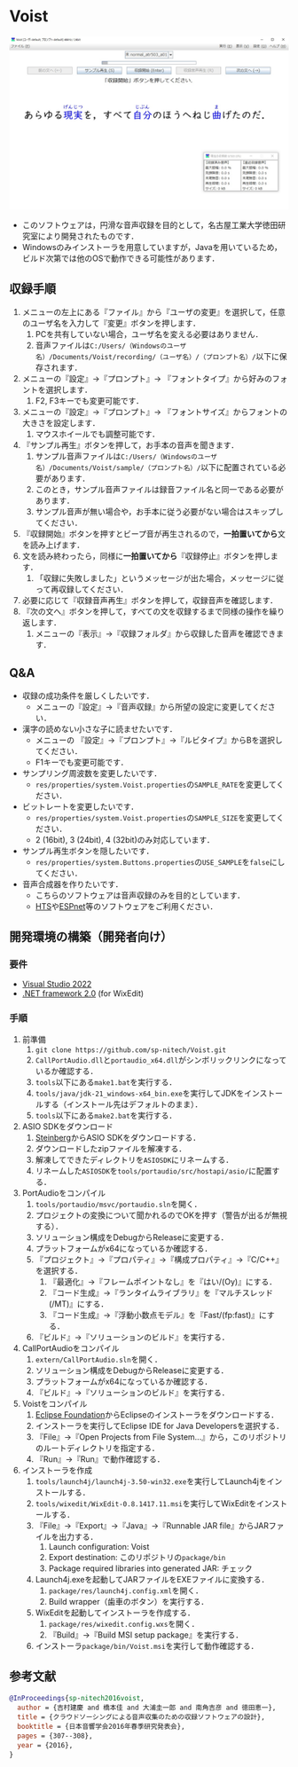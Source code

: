 # Voist

![screen](share/screen.jpg?raw=true)

- このソフトウェアは，円滑な音声収録を目的として，名古屋工業大学徳田研究室により開発されたものです．
- Windowsのみインストーラを用意していますが，Javaを用いているため，ビルド次第では他のOSで動作できる可能性があります．

## 収録手順
1. メニューの左上にある『ファイル』から『ユーザの変更』を選択して，任意のユーザ名を入力して『変更』ボタンを押します．
   1. PCを共有していない場合，ユーザ名を変える必要はありません．
   1. 音声ファイルは`C:/Users/（Windowsのユーザ名）/Documents/Voist/recording/（ユーザ名）/（プロンプト名）/`以下に保存されます．
1. メニューの『設定』→『プロンプト』→ 『フォントタイプ』から好みのフォントを選択します．
   1. F2, F3キーでも変更可能です．
1. メニューの『設定』→『プロンプト』→ 『フォントサイズ』からフォントの大きさを設定します．
   1. マウスホイールでも調整可能です．
1. 『サンプル再生』ボタンを押して，お手本の音声を聞きます．
   1. サンプル音声ファイルは`C:/Users/（Windowsのユーザ名）/Documents/Voist/sample/（プロンプト名）/`以下に配置されている必要があります．
   1. このとき，サンプル音声ファイルは録音ファイル名と同一である必要があります．
   1. サンプル音声が無い場合や，お手本に従う必要がない場合はスキップしてください．
1. 『収録開始』ボタンを押すとビープ音が再生されるので，**一拍置いてから**文を読み上げます．
1. 文を読み終わったら，同様に**一拍置いてから**『収録停止』ボタンを押します．
   1. 「収録に失敗しました」というメッセージが出た場合，メッセージに従って再収録してください．
1. 必要に応じて『収録音声再生』ボタンを押して，収録音声を確認します．
1. 『次の文へ』ボタンを押して，すべての文を収録するまで同様の操作を繰り返します．
   1. メニューの『表示』→『収録フォルダ』から収録した音声を確認できます．

## Q&A
- 収録の成功条件を厳しくしたいです．
  - メニューの『設定』→『音声収録』から所望の設定に変更してください．
- 漢字の読めない小さな子に読ませたいです．
  - メニューの 『設定』→『プロンプト』→『ルビタイプ』からBを選択してください．
  - F1キーでも変更可能です．
- サンプリング周波数を変更したいです．
  - `res/properties/system.Voist.properties`の`SAMPLE_RATE`を変更してください．
- ビットレートを変更したいです．
  - `res/properties/system.Voist.properties`の`SAMPLE_SIZE`を変更してください．
  - 2 (16bit), 3 (24bit), 4 (32bit)のみ対応しています．
- サンプル再生ボタンを隠したいです．
  - `res/properties/system.Buttons.properties`の`USE_SAMPLE`を`false`にしてください．
- 音声合成器を作りたいです．
  - こちらのソフトウェアは音声収録のみを目的としています．
  - [HTS](https://hts.sp.nitech.ac.jp/)や[ESPnet](https://github.com/espnet/espnet)等のソフトウェアをご利用ください．

## 開発環境の構築（開発者向け）

### 要件
- [Visual Studio 2022](https://visualstudio.microsoft.com/ja/vs/)
- [.NET framework 2.0](https://www.microsoft.com/ja-jp/download/details.aspx?id=25150) (for WixEdit)

### 手順
1. 前準備
   1. `git clone https://github.com/sp-nitech/Voist.git`
   1. `CallPortAudio.dll`と`portaudio_x64.dll`がシンボリックリンクになっているか確認する．
   1. `tools`以下にある`make1.bat`を実行する．
   1. `tools/java/jdk-21_windows-x64_bin.exe`を実行してJDKをインストールする（インストール先はデフォルトのまま）．
   1. `tools`以下にある`make2.bat`を実行する．
1. ASIO SDKをダウンロード
   1. [Steinberg](https://www.steinberg.net/developers/)からASIO SDKをダウンロードする．
   1. ダウンロードしたzipファイルを解凍する．
   1. 解凍してできたディレクトリを`ASIOSDK`にリネームする．
   1. リネームした`ASIOSDK`を`tools/portaudio/src/hostapi/asio/`に配置する．
1. PortAudioをコンパイル
   1. `tools/portaudio/msvc/portaudio.sln`を開く．
   1. プロジェクトの変換について聞かれるのでOKを押す（警告が出るが無視する）．
   1. ソリューション構成をDebugからReleaseに変更する．
   1. プラットフォームがx64になっているか確認する．
   1. 『プロジェクト』→『プロパティ』→『構成プロパティ』→『C/C++』を選択する．
      1. 『最適化』→『フレームポイントなし』を『はい/(Oy)』にする．
      1. 『コード生成』→『ランタイムライブラリ』を『マルチスレッド(/MT)』にする．
      1. 『コード生成』→『浮動小数点モデル』を『Fast/(fp:fast)』にする．
   1. 『ビルド』→『ソリューションのビルド』を実行する．
1. CallPortAudioをコンパイル
   1. `extern/CallPortAudio.sln`を開く．
   1. ソリューション構成をDebugからReleaseに変更する．
   1. プラットフォームがx64になっているか確認する．
   1. 『ビルド』→『ソリューションのビルド』を実行する．
1. Voistをコンパイル
   1. [Eclipse Foundation](https://www.eclipse.org/downloads/)からEclipseのインストーラをダウンロードする．
   1. インストーラを実行してEclipse IDE for Java Developersを選択する．
   1. 『File』→『Open Projects from File System...』から，このリポジトリのルートディレクトリを指定する．
   1. 『Run』→『Run』で動作確認する．
1. インストーラを作成
   1. `tools/launch4j/launch4j-3.50-win32.exe`を実行してLaunch4jをインストールする．
   1. `tools/wixedit/WixEdit-0.8.1417.11.msi`を実行してWixEditをインストールする．
   1. 『File』→『Export』→『Java』→『Runnable JAR file』からJARファイルを出力する．
      1. Launch configuration: Voist
      1. Export destination: このリポジトリの`package/bin`
      1. Package required libraries into generated JAR: チェック
   1. Launch4j.exeを起動してJARファイルをEXEファイルに変換する．
      1. `package/res/launch4j.config.xml`を開く．
      1. Build wrapper（歯車のボタン）を実行する．
   1. WixEditを起動してインストーラを作成する．
      1. `package/res/wixedit.config.wxs`を開く．
      1. 『Build』→『Build MSI setup package』を実行する．
   1. インストーラ`package/bin/Voist.msi`を実行して動作確認する．

## 参考文献
```bibtex
@InProceedings{sp-nitech2016voist,
  author = {吉村建慶 and 橋本佳 and 大浦圭一郎 and 南角吉彦 and 徳田恵一},
  title = {クラウドソーシングによる音声収集のための収録ソフトウェアの設計},
  booktitle = {日本音響学会2016年春季研究発表会},
  pages = {307--308},
  year = {2016},
}
```
